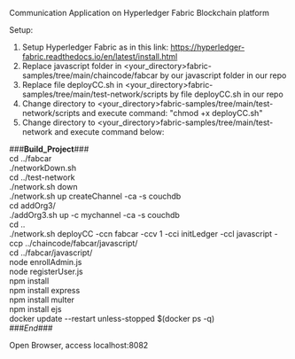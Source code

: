Communication Application on Hyperledger Fabric Blockchain platform

Setup:
1. Setup Hyperledger Fabric as in this link: https://hyperledger-fabric.readthedocs.io/en/latest/install.html
2. Replace javascript folder in <your_directory>fabric-samples/tree/main/chaincode/fabcar by our javascript folder in our repo
3. Replace file deployCC.sh in <your_directory>fabric-samples/tree/main/test-network/scripts by file deployCC.sh in our repo
4. Change directory to  <your_directory>fabric-samples/tree/main/test-network/scripts and execute command: "chmod +x deployCC.sh"
5. Change directory to <your_directory>fabric-samples/tree/main/test-network and execute command below:

###__Build_Project__### <br />
cd ../fabcar <br />
./networkDown.sh <br />
cd ../test-network <br />
./network.sh down <br />
./network.sh up createChannel -ca -s couchdb <br />
cd addOrg3/ <br />
./addOrg3.sh up -c mychannel -ca -s couchdb <br />
cd .. <br />
./network.sh deployCC -ccn fabcar -ccv 1 -cci initLedger -ccl javascript  -ccp ../chaincode/fabcar/javascript/ <br />
cd ../fabcar/javascript/ <br />
node enrollAdmin.js <br />
node registerUser.js <br />
npm install <br />
npm install express <br />
npm install multer <br />
npm install ejs <br />
docker update --restart unless-stopped $(docker ps -q) <br />
###_End_### <br />

Open Browser, access localhost:8082
